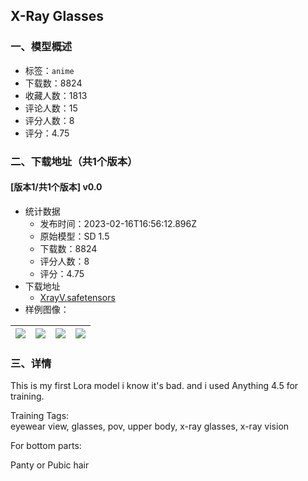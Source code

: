 ## X-Ray Glasses
### 一、模型概述

- 标签：`anime`
- 下载数：8824
- 收藏人数：1813
- 评论人数：15
- 评分人数：8
- 评分：4.75

### 二、下载地址（共1个版本）

#### [版本1/共1个版本] v0.0

- 统计数据
  - 发布时间：2023-02-16T16:56:12.896Z
  - 原始模型：SD 1.5
  - 下载数：8824
  - 评分人数：8
  - 评分：4.75
- 下载地址
  - [XrayV.safetensors](https://civitai.com/api/download/models/10940)
- 样例图像：

| <img src="https://image.civitai.com/xG1nkqKTMzGDvpLrqFT7WA/569cfc00-9fea-41e1-8908-17c6836f0000/width=450/105859.jpeg" /> | <img src="https://image.civitai.com/xG1nkqKTMzGDvpLrqFT7WA/3e31dd1f-8072-4fa0-0975-6cc575c20100/width=450/105860.jpeg" /> | <img src="https://image.civitai.com/xG1nkqKTMzGDvpLrqFT7WA/d76a5c47-e1f9-457e-a4d1-995e73e01500/width=450/105858.jpeg" /> | <img src="https://image.civitai.com/xG1nkqKTMzGDvpLrqFT7WA/34869735-06a8-479b-85d0-8c07f91e2400/width=450/105857.jpeg" /> |
| ---- | ---- | ---- | ---- |


### 三、详情
<p>This is my first Lora model i know it's bad. and i used Anything 4.5 for training.</p><p>Training Tags:<br />eyewear view, glasses, pov, upper body, x-ray glasses, x-ray vision</p><p>For bottom parts: </p><p>Panty or Pubic hair</p>